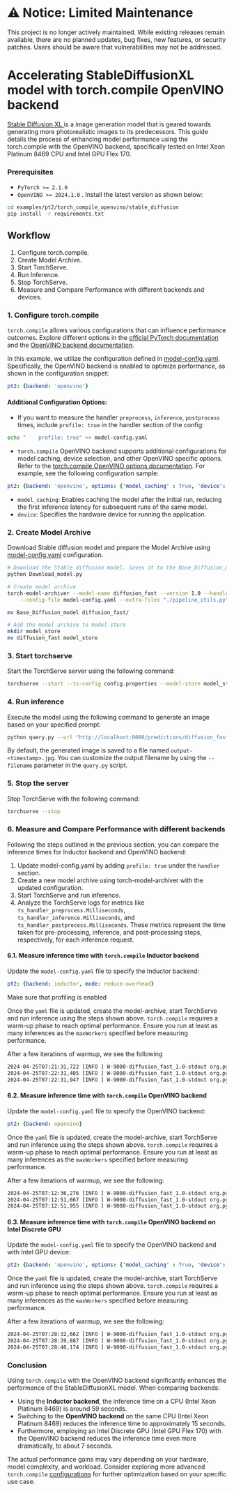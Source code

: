 # ⚠️ Notice: Limited Maintenance

This project is no longer actively maintained. While existing releases remain available, there are no planned updates, bug fixes, new features, or security patches. Users should be aware that vulnerabilities may not be addressed.


# Accelerating StableDiffusionXL model with torch.compile OpenVINO backend

[Stable Diffusion XL ](https://huggingface.co/docs/diffusers/en/using-diffusers/sdxl) is a image generation model that is geared towards generating more photorealistic images to its predecessors. This guide details the process of enhancing model performance using the torch.compile with the OpenVINO backend, specifically tested on Intel Xeon Platinum 8469 CPU and Intel GPU Flex 170.


### Prerequisites
- `PyTorch >= 2.1.0`
- `OpenVINO >= 2024.1.0` . Install the latest version as shown below:

```bash
cd examples/pt2/torch_compile_openvino/stable_diffusion
pip install -r requirements.txt
```

## Workflow
1. Configure torch.compile.
1. Create Model Archive.
1. Start TorchServe.
1. Run Inference.
1. Stop TorchServe.
1. Measure and Compare Performance with different backends and devices.

### 1. Configure torch.compile

`torch.compile` allows various configurations that can influence performance outcomes. Explore different options in the [official PyTorch documentation](https://pytorch.org/docs/stable/generated/torch.compile.html) and the [OpenVINO backend documentation](https://docs.openvino.ai/2024/openvino-workflow/torch-compile.html).

In this example, we utilize the configuration defined in [model-config.yaml](./model-config.yaml). Specifically, the OpenVINO backend is enabled to optimize performance, as shown in the configuration snippet:
```yaml
pt2: {backend: 'openvino'}
```

#### Additional Configuration Options:
- If you want to measure the handler `preprocess`, `inference`, `postprocess` times, include `profile: true` in the handler section of the config:

```bash
echo "    profile: true" >> model-config.yaml
```

- `torch.compile` OpenVINO backend supports additional configurations for model caching, device selection, and other OpenVINO specific options. Refer to the [torch.compile OpenVINO options documentation](https://docs.openvino.ai/2024/openvino-workflow/torch-compile.html#options). For example, see the following configuration sample:

```yaml
pt2: {backend: 'openvino', options: {'model_caching' : True, 'device': 'GPU'}}
```

- `model_caching`: Enables caching the model after the initial run, reducing the first inference latency for subsequent runs of the same model.
- `device`: Specifies the hardware device for running the application.

### 2. Create Model Archive

Download Stable diffusion model and prepare the Model Archive using [model-config.yaml](./model-config.yaml) configuration.

```bash
# Download the Stable diffusion model. Saves it to the Base_Diffusion_model directory.
python Download_model.py

# Create model archive
torch-model-archiver --model-name diffusion_fast --version 1.0 --handler stable_diffusion_handler.py \
    --config-file model-config.yaml --extra-files "./pipeline_utils.py" --archive-format no-archive

mv Base_Diffusion_model diffusion_fast/

# Add the model archive to model store
mkdir model_store
mv diffusion_fast model_store
```

### 3. Start torchserve

Start the TorchServe server using the following command:

```bash
torchserve --start --ts-config config.properties --model-store model_store --models diffusion_fast --disable-token-auth  --enable-model-api
```

### 4. Run inference

Execute the model using the following command to generate an image based on your specified prompt:

```bash
python query.py --url "http://localhost:8080/predictions/diffusion_fast" --prompt "a photo of an astronaut riding a horse on mars"
```

By default, the generated image is saved to a file named `output-<timestamp>.jpg`. You can customize the output filename by using the `--filename` parameter in the `query.py` script.


### 5. Stop the server
Stop TorchServe with the following command:

```bash
torchserve --stop
```

### 6. Measure and Compare Performance with different backends

Following the steps outlined in the previous section, you can compare the inference times for Inductor backend and OpenVINO backend:

1. Update model-config.yaml by adding `profile: true` under the `handler` section.
1. Create a new model archive using torch-model-archiver with the updated configuration.
1. Start TorchServe and run inference.
1. Analyze the TorchServe logs for metrics like `ts_handler_preprocess.Milliseconds`, `ts_handler_inference.Milliseconds`, and `ts_handler_postprocess.Milliseconds`. These metrics represent the time taken for pre-processing, inference, and post-processing steps, respectively, for each inference request.


#### 6.1. Measure inference time with `torch.compile` Inductor backend

Update the `model-config.yaml` file to specify the Inductor backend:

```yaml
pt2: {backend: inductor, mode: reduce-overhead}
```
Make sure that profiling is enabled

Once the `yaml` file is updated, create the model-archive, start TorchServe and run inference using the steps shown above.
`torch.compile` requires a warm-up phase to reach optimal performance. Ensure you run at least as many inferences as the `maxWorkers` specified before measuring performance.

After a few iterations of warmup, we see the following

```bash
2024-04-25T07:21:31,722 [INFO ] W-9000-diffusion_fast_1.0-stdout org.pytorch.serve.wlm.WorkerLifeCycle - result=[METRICS]ts_handler_preprocess.Milliseconds:0.0054836273193359375|#ModelName:diffusion_fast,Level:Model|#type:GAUGE|#hostname:MDSATSM002ARC,1714029691,10ca6d02-5895-4af3-a052-6b5d409ca676, pattern=[METRICS]
2024-04-25T07:22:31,405 [INFO ] W-9000-diffusion_fast_1.0-stdout org.pytorch.serve.wlm.WorkerLifeCycle - result=[METRICS]ts_handler_inference.Milliseconds:59682.70015716553|#ModelName:diffusion_fast,Level:Model|#type:GAUGE|#hostname:MDSATSM002ARC,1714029751,10ca6d02-5895-4af3-a052-6b5d409ca676, pattern=[METRICS]
2024-04-25T07:22:31,947 [INFO ] W-9000-diffusion_fast_1.0-stdout org.pytorch.serve.wlm.WorkerLifeCycle - result=[METRICS]ts_handler_postprocess.Milliseconds:542.2341823577881|#ModelName:diffusion_fast,Level:Model|#type:GAUGE|#hostname:MDSATSM002ARC,1714029751,10ca6d02-5895-4af3-a052-6b5d409ca676, pattern=[METRICS]
```

#### 6.2. Measure inference time with `torch.compile` OpenVINO backend

Update the `model-config.yaml` file to specify the OpenVINO backend:

```yaml
pt2: {backend: openvino}
```

Once the `yaml` file is updated, create the model-archive, start TorchServe and run inference using the steps shown above.
`torch.compile` requires a warm-up phase to reach optimal performance. Ensure you run at least as many inferences as the `maxWorkers` specified before measuring performance.

After a few iterations of warmup, we see the following:

```bash
2024-04-25T07:12:36,276 [INFO ] W-9000-diffusion_fast_1.0-stdout org.pytorch.serve.wlm.WorkerLifeCycle - result=[METRICS]ts_handler_preprocess.Milliseconds:0.0045299530029296875|#ModelName:diffusion_fast,Level:Model|#type:GAUGE|#hostname:MDSATSM002ARC,1714029156,2d8c54ac-1c6f-43d7-93b0-bb205a9a06ee, pattern=[METRICS]
2024-04-25T07:12:51,667 [INFO ] W-9000-diffusion_fast_1.0-stdout org.pytorch.serve.wlm.WorkerLifeCycle - result=[METRICS]ts_handler_inference.Milliseconds:15391.06822013855|#ModelName:diffusion_fast,Level:Model|#type:GAUGE|#hostname:MDSATSM002ARC,1714029171,2d8c54ac-1c6f-43d7-93b0-bb205a9a06ee, pattern=[METRICS]
2024-04-25T07:12:51,955 [INFO ] W-9000-diffusion_fast_1.0-stdout org.pytorch.serve.wlm.WorkerLifeCycle - result=[METRICS]ts_handler_postprocess.Milliseconds:287.31536865234375|#ModelName:diffusion_fast,Level:Model|#type:GAUGE|#hostname:MDSATSM002ARC,1714029171,2d8c54ac-1c6f-43d7-93b0-bb205a9a06ee, pattern=[METRICS]
```

#### 6.3. Measure inference time with `torch.compile` OpenVINO backend on Intel Discrete GPU

Update the `model-config.yaml` file to specify the OpenVINO backend and with Intel GPU device:

```yaml
pt2: {backend: 'openvino', options: {'model_caching' : True, 'device': 'GPU'}}
```

Once the `yaml` file is updated, create the model-archive, start TorchServe and run inference using the steps shown above.
`torch.compile` requires a warm-up phase to reach optimal performance. Ensure you run at least as many inferences as the `maxWorkers` specified before measuring performance.

After a few iterations of warmup, we see the following:

```bash
2024-04-25T07:28:32,662 [INFO ] W-9000-diffusion_fast_1.0-stdout org.pytorch.serve.wlm.WorkerLifeCycle - result=[METRICS]ts_handler_preprocess.Milliseconds:0.0050067901611328125|#ModelName:diffusion_fast,Level:Model|#type:GAUGE|#hostname:MDSATSM002ARC,1714030112,579edbf3-5d78-40aa-b49c-480796b4d3b1, pattern=[METRICS]
2024-04-25T07:28:39,887 [INFO ] W-9000-diffusion_fast_1.0-stdout org.pytorch.serve.wlm.WorkerLifeCycle - result=[METRICS]ts_handler_inference.Milliseconds:7225.085020065308|#ModelName:diffusion_fast,Level:Model|#type:GAUGE|#hostname:MDSATSM002ARC,1714030119,579edbf3-5d78-40aa-b49c-480796b4d3b1, pattern=[METRICS]
2024-04-25T07:28:40,174 [INFO ] W-9000-diffusion_fast_1.0-stdout org.pytorch.serve.wlm.WorkerLifeCycle - result=[METRICS]ts_handler_postprocess.Milliseconds:286.96274757385254|#ModelName:diffusion_fast,Level:Model|#type:GAUGE|#hostname:MDSATSM002ARC,1714030120,579edbf3-5d78-40aa-b49c-480796b4d3b1, pattern=[METRICS]
```

### Conclusion

Using `torch.compile` with the OpenVINO backend significantly enhances the performance of the StableDiffusionXL model. When comparing backends:

- Using the **Inductor backend**, the inference time on a CPU (Intel Xeon Platinum 8469) is around 59 seconds.
- Switching to the **OpenVINO backend** on the same CPU (Intel Xeon Platinum 8469) reduces the inference time to approximately 15 seconds.
- Furthermore, employing an Intel Discrete GPU (Intel GPU Flex 170) with the OpenVINO backend reduces the inference time even more dramatically, to about 7 seconds.

The actual performance gains may vary depending on your hardware, model complexity, and workload. Consider exploring more advanced `torch.compile` [configurations](https://docs.openvino.ai/2024/openvino-workflow/torch-compile.html) for further optimization based on your specific use case.
